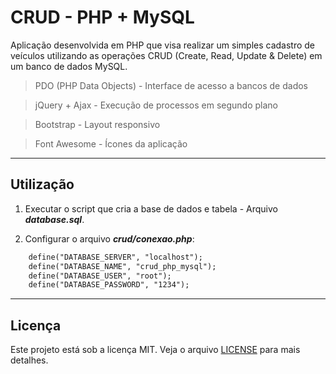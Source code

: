 # CRUD - PHP + MySQL

Aplicação desenvolvida em PHP que visa realizar um simples cadastro de veículos utilizando as operações CRUD (Create, Read, Update & Delete) em um banco de dados MySQL.

> PDO (PHP Data Objects) - Interface de acesso a bancos de dados

> jQuery + Ajax - Execução de processos em segundo plano

> Bootstrap - Layout responsivo

> Font Awesome - Ícones da aplicação

----------------------------------------------------------------------------------

## Utilização

1) Executar o script que cria a base de dados e tabela - Arquivo ***database.sql***.

2) Configurar o arquivo ***crud/conexao.php***:

```html
	define("DATABASE_SERVER", "localhost");
	define("DATABASE_NAME", "crud_php_mysql");
	define("DATABASE_USER", "root");
	define("DATABASE_PASSWORD", "1234");
```

----------------------------------------------------------------------------------

## Licença

Este projeto está sob a licença MIT. Veja o arquivo [LICENSE](/LICENSE) para mais detalhes.
